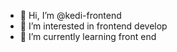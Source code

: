 - 👋 Hi, I’m @kedi-frontend
- 👀 I’m interested in frontend develop
- 🌱 I’m currently learning front end

<!---
kedi-frontend/kedi-frontend is a ✨ special ✨ repository because its `README.md` (this file) appears on your GitHub profile.
You can click the Preview link to take a look at your changes.
--->
